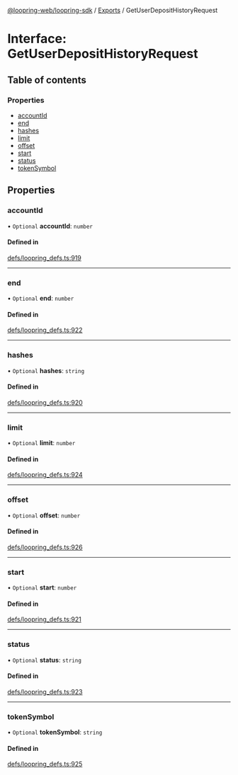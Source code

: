 [@loopring-web/loopring-sdk](../README.md) / [Exports](../modules.md) / GetUserDepositHistoryRequest

# Interface: GetUserDepositHistoryRequest

## Table of contents

### Properties

- [accountId](GetUserDepositHistoryRequest.md#accountid)
- [end](GetUserDepositHistoryRequest.md#end)
- [hashes](GetUserDepositHistoryRequest.md#hashes)
- [limit](GetUserDepositHistoryRequest.md#limit)
- [offset](GetUserDepositHistoryRequest.md#offset)
- [start](GetUserDepositHistoryRequest.md#start)
- [status](GetUserDepositHistoryRequest.md#status)
- [tokenSymbol](GetUserDepositHistoryRequest.md#tokensymbol)

## Properties

### accountId

• `Optional` **accountId**: `number`

#### Defined in

[defs/loopring_defs.ts:919](https://github.com/Loopring/loopring_sdk/blob/904c903/src/defs/loopring_defs.ts#L919)

___

### end

• `Optional` **end**: `number`

#### Defined in

[defs/loopring_defs.ts:922](https://github.com/Loopring/loopring_sdk/blob/904c903/src/defs/loopring_defs.ts#L922)

___

### hashes

• `Optional` **hashes**: `string`

#### Defined in

[defs/loopring_defs.ts:920](https://github.com/Loopring/loopring_sdk/blob/904c903/src/defs/loopring_defs.ts#L920)

___

### limit

• `Optional` **limit**: `number`

#### Defined in

[defs/loopring_defs.ts:924](https://github.com/Loopring/loopring_sdk/blob/904c903/src/defs/loopring_defs.ts#L924)

___

### offset

• `Optional` **offset**: `number`

#### Defined in

[defs/loopring_defs.ts:926](https://github.com/Loopring/loopring_sdk/blob/904c903/src/defs/loopring_defs.ts#L926)

___

### start

• `Optional` **start**: `number`

#### Defined in

[defs/loopring_defs.ts:921](https://github.com/Loopring/loopring_sdk/blob/904c903/src/defs/loopring_defs.ts#L921)

___

### status

• `Optional` **status**: `string`

#### Defined in

[defs/loopring_defs.ts:923](https://github.com/Loopring/loopring_sdk/blob/904c903/src/defs/loopring_defs.ts#L923)

___

### tokenSymbol

• `Optional` **tokenSymbol**: `string`

#### Defined in

[defs/loopring_defs.ts:925](https://github.com/Loopring/loopring_sdk/blob/904c903/src/defs/loopring_defs.ts#L925)
